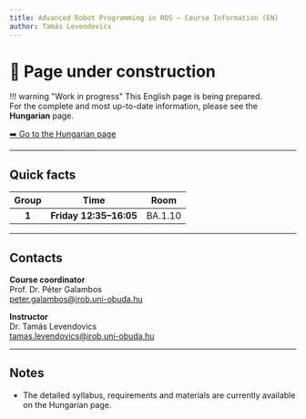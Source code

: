 ```yaml
---
title: Advanced Robot Programming in ROS — Course Information (EN)
author: Tamás Levendovics
---
```


# 🚧 Page under construction

!!! warning "Work in progress"
This English page is being prepared.  
For the complete and most up-to-date information, please see the **Hungarian** page.

[➡️ Go to the Hungarian page](https://abc-irobotics.github.io/advanced_ros_course_materials_hu/)

---

## Quick facts

| Group | Time                | Room   |
|:----:|---------------------|--------|
| **1** | **Friday 12:35–16:05** | BA.1.10 |

---

## Contacts

**Course coordinator**  
Prof. Dr. Péter Galambos  
[peter.galambos@irob.uni-obuda.hu](mailto:peter.galambos@irob.uni-obuda.hu)

**Instructor**  
Dr. Tamás Levendovics  
[tamas.levendovics@irob.uni-obuda.hu](mailto:tamas.levendovics@irob.uni-obuda.hu)

---

## Notes

- The detailed syllabus, requirements and materials are currently available on the Hungarian page.




<!--
---
title: Advanced programming of robots in ROS - Course information
author: Tamas Nagy
---

## Course Information

---
### Course Supervisor
Dr. Péter Galambos      
[peter.galambos@irob.uni-obuda.hu](mailto:peter.galambos@irob.uni-obuda.hu)

---

### Teachers
Tamás D. Nagy      
[tamas.daniel.nagy@irob.uni-obuda.hu](mailto:tamas.daniel.nagy@irob.uni-obuda.hu)

Borsa Détár      
[detar.borsa@gmail.com](mailto:detar.borsa@gmail.com)


---

## Schedule


| Week  | Date     | Topic                                                                                         | Test            |
|:-----:|----------|-----------------------------------------------------------------------------------------------|-----------------|
|  2.   | March 7  | [Course requirements. Introduction, System setup.](01_system_setup.md)                        | -               |
|  4.   | March 21 | [Linux, ROS introduction.](02_linux_ros_principles.md)                                        | -               |
|  5.   | March 28 | [Python principles, ROS Publisher, ROS Subscriber.](03_python_principles.md) Projekt labor I. | -               |
|  6.   | April 4  | [ROS 2 Launch, ROS 2 Param, ROS 2 Bag.](04_roslaunch.md)                                      | -               |
|  8.   | April 18 | [Git.](05_git.md) Project lab I.                                                              | -               |
|  9.   | April 25 | [Principles of robotics, da Vinci I.](06_da_vinci.md)                                         | -               |
|  10.  | May 2    | [Principles of robotics, da Vinci II.](06_da_vinci.md)                                        | -               |
|  11.  | May 9    | [Kinematics, Inverse kinematics I.](07_robotics_principles.md)                                | -               |
|  12.  | May 16   | [Kinematics, Inverse kinematics II.](07_robotics_principles.md)                               | -               |
|  13.  | May 23   | Project lab II.                                                                               | -               |
|  14.  | May 30   | Project presentations.                                                                        |   **Test**      |
| 14+1. | June 6   | -                                                                                             | **Test retake** |


!!! warning
    The schedule may change during the semester!

---


## Course Requirements

---

### Project

- Proved to be the student's own work
- Running results valid output
- Grading: completeness of the soultion, proper ROS communication, proper structure of the program, quality of implementation, documentation


---

### Grading

Personal attendance on the classes is mandatory (min 70%).

To pass the course, Tests and the Project must be passed (grade 2). One of the Test can be taken again.


!!! abstract "Grade"
    $Grade = (Test1 + Test2 + 2 \times Project) / 4$


---

### Antal Bejczy Center for Intelligent Robotics (BARK/IROB)


![](img/bark_logo.png){:style="width:550px"}


<iframe width="560" height="315" src="https://www.youtube.com/embed/8XmKGWBV5Nw" title="YouTube video player" frameborder="0" allow="accelerometer; autoplay; clipboard-write; encrypted-media; gyroscope; picture-in-picture" allowfullscreen></iframe>


[https://irob.uni-obuda.hu](https://irob.uni-obuda.hu/?q=en)

---

### irob-saf

(iRob Surgical Automation Framework)

<iframe width="560" height="315" src="https://www.youtube.com/embed/d8aKvtvy1-4" title="YouTube video player" frameborder="0" allow="accelerometer; autoplay; clipboard-write; encrypted-media; gyroscope; picture-in-picture" allowfullscreen></iframe>

<iframe width="560" height="315" src="https://www.youtube.com/embed/7pB6zXom3k0" title="YouTube video player" frameborder="0" allow="accelerometer; autoplay; clipboard-write; encrypted-media; gyroscope; picture-in-picture" allowfullscreen></iframe>


[https://github.com/ABC-iRobotics/irob-saf](https://github.com/ABC-iRobotics/irob-saf)

---

### PlatypOUs

[https://github.com/ABC-iRobotics/PlatypOUs-Mobile-Robot-Platform](https://github.com/ABC-iRobotics/PlatypOUs-Mobile-Robot-Platform)

---

-->